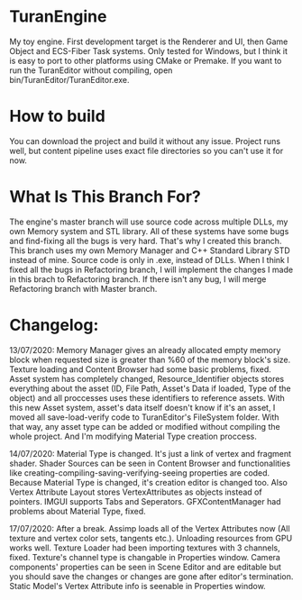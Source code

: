 # TuranEngine
My toy engine. First development target is the Renderer and UI, then Game Object and ECS-Fiber Task systems. Only tested for Windows, but I think it is easy to port to other platforms using CMake or Premake. If you want to run the TuranEditor without compiling, open bin/TuranEditor/TuranEditor.exe.

# How to build
You can download the project and build it without any issue. Project runs well, but content pipeline uses exact file directories so you can't use it for now. 

# What Is This Branch For?
The engine's master branch will use source code across multiple DLLs, my own Memory system and STL library. All of these systems have some bugs and find-fixing all the bugs is very hard. That's why I created this branch. This branch uses my own Memory Manager and C++ Standard Library STD instead of mine. Source code is only in .exe, instead of DLLs. When I think I fixed all the bugs in Refactoring branch, I will implement the changes I made in this brach to Refactoring branch. If there isn't any bug, I will merge Refactoring branch with Master branch. 


# Changelog:
13/07/2020: Memory Manager gives an already allocated empty memory block when requested size is greater than %60 of the memory block's size. Texture loading and Content Browser had some basic problems, fixed. Asset system has completely changed, Resource_Identifier objects stores everything about the asset (ID, File Path, Asset's Data if loaded, Type of the object) and all proccesses uses these identifiers to reference assets. With this new Asset system, asset's data itself doesn't know if it's an asset, I moved all save-load-verify code to TuranEditor's FileSystem folder. With that way, any asset type can be added or modified without compiling the whole project. And I'm modifying Material Type creation proccess.

14/07/2020: Material Type is changed. It's just a link of vertex and fragment shader. Shader Sources can be seen in Content Browser and functionalities like creating-compiling-saving-verifying-seeing properties are coded. Because Material Type is changed, it's creation editor is changed too. Also Vertex Attribute Layout stores VertexAttributes as objects instead of pointers. IMGUI supports Tabs and Seperators. GFXContentManager had problems about Material Type, fixed.

17/07/2020: After a break. Assimp loads all of the Vertex Attributes now (All texture and vertex color sets, tangents etc.). Unloading resources from GPU works well. Texture Loader had been importing textures with 3 channels, fixed. Texture's channel type is changable in Properties window. Camera components' properties can be seen in Scene Editor and are editable but you should save the changes or changes are gone after editor's termination. Static Model's Vertex Attribute info is seenable in Properties window.